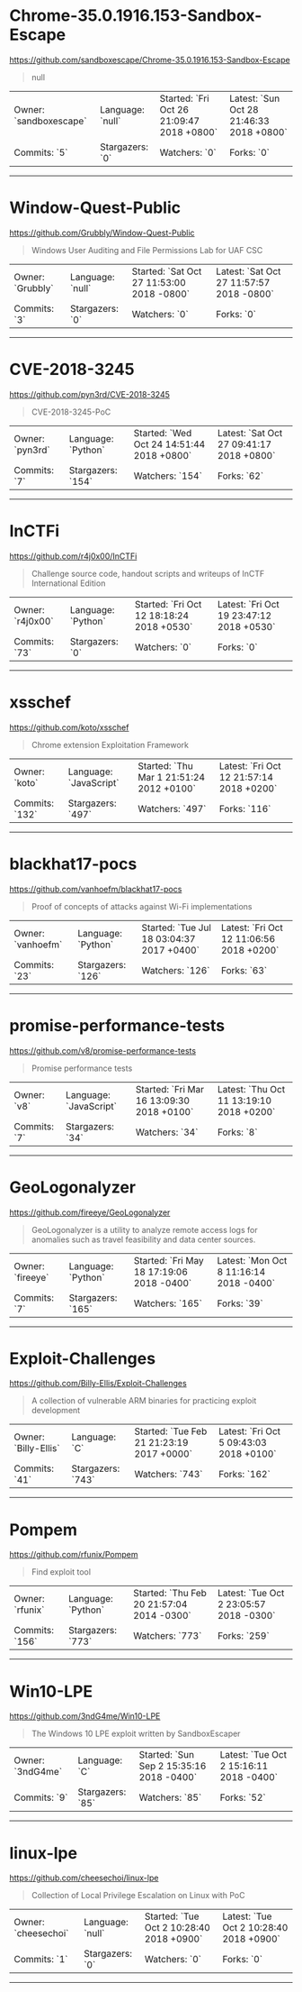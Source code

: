 # Chrome-35.0.1916.153-Sandbox-Escape

https://github.com/sandboxescape/Chrome-35.0.1916.153-Sandbox-Escape
<blockquote>
null
</blockquote>

<table>
<tr><td>Owner: `sandboxescape`</td>
    <td>Language: `null`</td>
    <td>Started: `Fri Oct 26 21:09:47 2018 +0800`</td>
    <td>Latest: `Sun Oct 28 21:46:33 2018 +0800`</td></tr>
<tr><td>Commits: `5`</td>
    <td>Stargazers: `0`</td>
    <td>Watchers: `0`</td>
    <td>Forks: `0`</td></tr>
</table>

---

# Window-Quest-Public

https://github.com/Grubbly/Window-Quest-Public
<blockquote>
Windows User Auditing and File Permissions Lab for UAF CSC
</blockquote>

<table>
<tr><td>Owner: `Grubbly`</td>
    <td>Language: `null`</td>
    <td>Started: `Sat Oct 27 11:53:00 2018 -0800`</td>
    <td>Latest: `Sat Oct 27 11:57:57 2018 -0800`</td></tr>
<tr><td>Commits: `3`</td>
    <td>Stargazers: `0`</td>
    <td>Watchers: `0`</td>
    <td>Forks: `0`</td></tr>
</table>

---

# CVE-2018-3245

https://github.com/pyn3rd/CVE-2018-3245
<blockquote>
CVE-2018-3245-PoC
</blockquote>

<table>
<tr><td>Owner: `pyn3rd`</td>
    <td>Language: `Python`</td>
    <td>Started: `Wed Oct 24 14:51:44 2018 +0800`</td>
    <td>Latest: `Sat Oct 27 09:41:17 2018 +0800`</td></tr>
<tr><td>Commits: `7`</td>
    <td>Stargazers: `154`</td>
    <td>Watchers: `154`</td>
    <td>Forks: `62`</td></tr>
</table>

---

# InCTFi

https://github.com/r4j0x00/InCTFi
<blockquote>
Challenge source code, handout scripts and writeups of InCTF International Edition
</blockquote>

<table>
<tr><td>Owner: `r4j0x00`</td>
    <td>Language: `Python`</td>
    <td>Started: `Fri Oct 12 18:18:24 2018 +0530`</td>
    <td>Latest: `Fri Oct 19 23:47:12 2018 +0530`</td></tr>
<tr><td>Commits: `73`</td>
    <td>Stargazers: `0`</td>
    <td>Watchers: `0`</td>
    <td>Forks: `0`</td></tr>
</table>

---

# xsschef

https://github.com/koto/xsschef
<blockquote>
Chrome extension Exploitation Framework
</blockquote>

<table>
<tr><td>Owner: `koto`</td>
    <td>Language: `JavaScript`</td>
    <td>Started: `Thu Mar 1 21:51:24 2012 +0100`</td>
    <td>Latest: `Fri Oct 12 21:57:14 2018 +0200`</td></tr>
<tr><td>Commits: `132`</td>
    <td>Stargazers: `497`</td>
    <td>Watchers: `497`</td>
    <td>Forks: `116`</td></tr>
</table>

---

# blackhat17-pocs

https://github.com/vanhoefm/blackhat17-pocs
<blockquote>
Proof of concepts of attacks against Wi-Fi implementations
</blockquote>

<table>
<tr><td>Owner: `vanhoefm`</td>
    <td>Language: `Python`</td>
    <td>Started: `Tue Jul 18 03:04:37 2017 +0400`</td>
    <td>Latest: `Fri Oct 12 11:06:56 2018 +0200`</td></tr>
<tr><td>Commits: `23`</td>
    <td>Stargazers: `126`</td>
    <td>Watchers: `126`</td>
    <td>Forks: `63`</td></tr>
</table>

---

# promise-performance-tests

https://github.com/v8/promise-performance-tests
<blockquote>
Promise performance tests
</blockquote>

<table>
<tr><td>Owner: `v8`</td>
    <td>Language: `JavaScript`</td>
    <td>Started: `Fri Mar 16 13:09:30 2018 +0100`</td>
    <td>Latest: `Thu Oct 11 13:19:10 2018 +0200`</td></tr>
<tr><td>Commits: `7`</td>
    <td>Stargazers: `34`</td>
    <td>Watchers: `34`</td>
    <td>Forks: `8`</td></tr>
</table>

---

# GeoLogonalyzer

https://github.com/fireeye/GeoLogonalyzer
<blockquote>
GeoLogonalyzer is a utility to analyze remote access logs for anomalies such as travel feasibility and data center sources.
</blockquote>

<table>
<tr><td>Owner: `fireeye`</td>
    <td>Language: `Python`</td>
    <td>Started: `Fri May 18 17:19:06 2018 -0400`</td>
    <td>Latest: `Mon Oct 8 11:16:14 2018 -0400`</td></tr>
<tr><td>Commits: `7`</td>
    <td>Stargazers: `165`</td>
    <td>Watchers: `165`</td>
    <td>Forks: `39`</td></tr>
</table>

---

# Exploit-Challenges

https://github.com/Billy-Ellis/Exploit-Challenges
<blockquote>
A collection of vulnerable ARM binaries for practicing exploit development
</blockquote>

<table>
<tr><td>Owner: `Billy-Ellis`</td>
    <td>Language: `C`</td>
    <td>Started: `Tue Feb 21 21:23:19 2017 +0000`</td>
    <td>Latest: `Fri Oct 5 09:43:03 2018 +0100`</td></tr>
<tr><td>Commits: `41`</td>
    <td>Stargazers: `743`</td>
    <td>Watchers: `743`</td>
    <td>Forks: `162`</td></tr>
</table>

---

# Pompem

https://github.com/rfunix/Pompem
<blockquote>
Find exploit tool
</blockquote>

<table>
<tr><td>Owner: `rfunix`</td>
    <td>Language: `Python`</td>
    <td>Started: `Thu Feb 20 21:57:04 2014 -0300`</td>
    <td>Latest: `Tue Oct 2 23:05:57 2018 -0300`</td></tr>
<tr><td>Commits: `156`</td>
    <td>Stargazers: `773`</td>
    <td>Watchers: `773`</td>
    <td>Forks: `259`</td></tr>
</table>

---

# Win10-LPE

https://github.com/3ndG4me/Win10-LPE
<blockquote>
The Windows 10 LPE exploit written by SandboxEscaper
</blockquote>

<table>
<tr><td>Owner: `3ndG4me`</td>
    <td>Language: `C`</td>
    <td>Started: `Sun Sep 2 15:35:16 2018 -0400`</td>
    <td>Latest: `Tue Oct 2 15:16:11 2018 -0400`</td></tr>
<tr><td>Commits: `9`</td>
    <td>Stargazers: `85`</td>
    <td>Watchers: `85`</td>
    <td>Forks: `52`</td></tr>
</table>

---

# linux-lpe

https://github.com/cheesechoi/linux-lpe
<blockquote>
Collection of Local Privilege Escalation on Linux with PoC
</blockquote>

<table>
<tr><td>Owner: `cheesechoi`</td>
    <td>Language: `null`</td>
    <td>Started: `Tue Oct 2 10:28:40 2018 +0900`</td>
    <td>Latest: `Tue Oct 2 10:28:40 2018 +0900`</td></tr>
<tr><td>Commits: `1`</td>
    <td>Stargazers: `0`</td>
    <td>Watchers: `0`</td>
    <td>Forks: `0`</td></tr>
</table>

---

